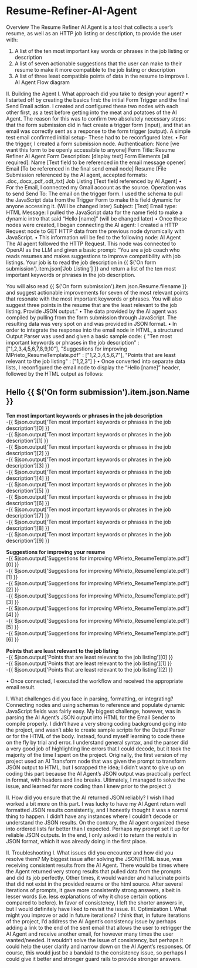 # Resume-Refiner-AI-Agent
Overview
The Resume Refiner AI Agent is a tool that collects a user’s resume, as well as an HTTP job listing or description, to provide the user with:
1.	A list of the ten most important key words or phrases in the job listing or description
2.	A list of seven actionable suggestions that the user can make to their resume to make it more compatible to the job listing or description
3.	A list of three least compatible points of data in the resume to improve
I.	AI Agent Flow diagram    


II.	Building the Agent
I.	What approach did you take to design your agent?
•	I started off by creating the basics first: the initial Form Trigger and the final Send Email action. I created and configured these two nodes with each other first, as a test before getting into the meat and potatoes of the AI Agent. The reason for this was to confirm two absolutely necessary steps: that the form submission did in fact create a trigger form (input), and that an email was correctly sent as a response to the form trigger (output). A simple test email confirmed initial setup- These had to be reconfigured later.
•	For the trigger, I created a form submission node. 
Authentication: None [we want this form to be openly accessible to anyone]
Form Title: Resume Refiner AI Agent
Form Description: [display text]
Form Elements [all required]:
Name [Text field to be referenced in the email message opener]
Email [To be referenced in the final send email node]
Resume [File Submission referenced by the AI agent, accepted formats: .doc,.docx,.pdf,.odt,.txt]
Job Listing [Text field referenced by AI Agent]
•	For the Email, I connected my Gmail account as the source. 
Operation was to send
Send To: The email on the trigger form. I used the schema to pull the JavaScript data from the Trigger Form to make this field dynamic for anyone accessing it. (Will be changed later)
Subject: [Text]
Email type: HTML
Message: I pulled the JavaScript data for the name field to make a dynamic intro that said “Hello [name]” (will be changed later)
•	Once these nodes were created, I began connecting the AI agent:
I created a HTTP Request node to GET HTTP data from the previous node dynamically with JavaScript.
•	This information will be fed to the following node: AI Agent
The AI agent followed the HTTP Request. This node was connected to OpenAI as the LLM and given a basic prompt:
“You are a job coach who reads resumes and makes suggestions to improve compatibility with job listings. Your job is to read the job description in {{ $('On form submission').item.json['Job Listing'] }} and return a list of the ten most important keywords or phrases in the job description.

You will also read {{ $('On form submission').item.json.Resume.filename }} and suggest actionable improvements for seven of the most relevant points that resonate with the most important keywords or phrases. 
You will also suggest three points in the resume that are the least relevant to the job listing.
Provide JSON output.”
•	The data provided by the AI agent was compiled by pulling from the form submission through JavaScript.
	The resulting data was very spot on and was provided in JSON format. 
•	In order to integrate the response into the email node in HTML, a structured Output Parser was used and given a basic sample code:
	{
"Ten most important keywords or phrases in the job description" : ["1,2,3,4,5,6,7,8,9,10"], 
  	"Suggestions for improving MPrieto_ResumeTemplate.pdf" : ["1,2,3,4,5,6,7"], 
  	"Points that are least relevant to the job listing" : ["1,2,3"]
}
•	Once converted into separate data lists, I reconfigured the email node to display the “Hello [name]”   header, followed by the HTML output as follows:
	<h2>Hello {{ $('On form submission').item.json.Name }}</h2>
<p><strong>Ten most important keywords or phrases in the job description</strong><br>-{{ $json.output['Ten most important keywords or phrases in the job description'][0] }}<br>-{{ $json.output['Ten most important keywords or phrases in the job description'][1] }}<br>-{{ $json.output['Ten most important keywords or phrases in the job description'][2] }}<br>-{{ $json.output['Ten most important keywords or phrases in the job description'][3] }}<br>-{{ $json.output['Ten most important keywords or phrases in the job description'][4] }}<br>-{{ $json.output['Ten most important keywords or phrases in the job description'][5] }}<br>-{{ $json.output['Ten most important keywords or phrases in the job description'][6] }}<br>-{{ $json.output['Ten most important keywords or phrases in the job description'][7] }}<br>-{{ $json.output['Ten most important keywords or phrases in the job description'][8] }}<br>-{{ $json.output['Ten most important keywords or phrases in the job description'][9] }}</p>

<p><strong>Suggestions for improving your resume</strong><br>-{{ $json.output['Suggestions for improving MPrieto_ResumeTemplate.pdf'][0] }}<br>-{{ $json.output['Suggestions for improving MPrieto_ResumeTemplate.pdf'][1] }}<br>-{{ $json.output['Suggestions for improving MPrieto_ResumeTemplate.pdf'][2] }}<br>-{{ $json.output['Suggestions for improving MPrieto_ResumeTemplate.pdf'][3] }}<br>-{{ $json.output['Suggestions for improving MPrieto_ResumeTemplate.pdf'][4] }}<br>-{{ $json.output['Suggestions for improving MPrieto_ResumeTemplate.pdf'][5] }}<br>-{{ $json.output['Suggestions for improving MPrieto_ResumeTemplate.pdf'][6] }}</p>

<p><strong>Points that are least relevant to the job listing</strong><br>-{{ $json.output['Points that are least relevant to the job listing'][0] }}<br>-{{ $json.output['Points that are least relevant to the job listing'][1] }}<br>-{{ $json.output['Points that are least relevant to the job listing'][2] }}</p>
•	Once connected, I executed the workflow and received the appropriate email result.

I.	What challenges did you face in parsing, formatting, or integrating?
Connecting nodes and using schemas to reference and populate dynamic JavaScript fields was fairly easy. My biggest challenge, however, was in parsing the AI Agent’s JSON output into HTML for the Email Sender to compile properly. I didn’t have a very strong coding background going into the project, and wasn’t able to create sample scripts for the Output Parser or for the HTML of the body. Instead, found myself learning to code these on the fly by trial and error. I understand general syntax, and the parser did a very good job of highlighting line errors that I could decode, but it took the majority of the time I spent on the project. Originally, the first version of my project used an AI Transform node that was given the prompt to transform JSON output to HTML, but I scrapped the idea; I didn’t want to give up on coding this part because the AI Agent’s JSON output was practically perfect in format, with headers and line breaks. Ultimately, I managed to solve the issue, and learned far more coding than I knew prior to the project :)

II.	How did you ensure that the AI returned JSON reliably?
I wish I had worked a bit more on this part. I was lucky to have my AI Agent return well formatted JSON results consistently, and I honestly thought it was a normal thing to happen. I didn’t have any instances where I couldn’t decode or understand the JSON results. On the contrary, the AI agent organized these into ordered lists far better than I expected. Perhaps my prompt set it up for reliable JSON outputs. In the end, I only asked it to return the restuls in JSON format, which it was already doing in the first place.

II.	Troubleshooting
I.	What issues did you encounter and how did you resolve them?
My biggest issue after solving the JSON/HTML issue, was receiving consistent results from the AI Agent. There would be times where the Agent returned very strong results that pulled data from the prompts and did its job perfectly. Other times, it would wander and hallucinate points that did not exist in the provided resume or the html source. After several iterations of prompts, it gave more consistently strong answers, albeit in lesser words (i.e. less explanations of why it chose certain options compared to before). In favor of consistency, I left the shorter answers in, but I would definitely have liked to revisit the issue.
III.	Optimization
I.	What might you improve or add in future iterations?
I think that, in future iterations of the project, I’d address the AI Agent’s consistency issue by perhaps adding a link to the end of the sent email that allows the user to retrigger the AI Agent and receive another email, for however many times the user wanted/needed. It wouldn’t solve the issue of consistency, but perhaps it could help the user clarify and narrow down on the AI Agent’s responses. Of course, this would just be a bandaid to the consistency issue, so perhaps I could give it better and stronger guard rails to provide stronger answers.
